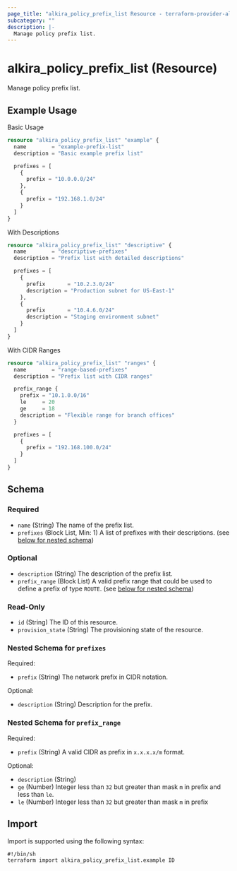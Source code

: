 ```yaml
---
page_title: "alkira_policy_prefix_list Resource - terraform-provider-alkira"
subcategory: ""
description: |-
  Manage policy prefix list.
---
```


# alkira_policy_prefix_list (Resource)

Manage policy prefix list.

## Example Usage

Basic Usage

```terraform
resource "alkira_policy_prefix_list" "example" {
  name        = "example-prefix-list"
  description = "Basic example prefix list"

  prefixes = [
    {
      prefix = "10.0.0.0/24"
    },
    {
      prefix = "192.168.1.0/24"
    }
  ]
}
```

With Descriptions

```terraform
resource "alkira_policy_prefix_list" "descriptive" {
  name        = "descriptive-prefixes"
  description = "Prefix list with detailed descriptions"

  prefixes = [
    {
      prefix       = "10.2.3.0/24"
      description = "Production subnet for US-East-1"
    },
    {
      prefix       = "10.4.6.0/24" 
      description = "Staging environment subnet"
    }
  ]
}
```

With CIDR Ranges

```terraform
resource "alkira_policy_prefix_list" "ranges" {
  name        = "range-based-prefixes"
  description = "Prefix list with CIDR ranges"

  prefix_range {
    prefix = "10.1.0.0/16"
    le     = 20
    ge     = 18
    description = "Flexible range for branch offices"
  }

  prefixes = [
    {
      prefix = "192.168.100.0/24"
    }
  ]
}
```

<!-- schema generated by tfplugindocs -->
## Schema

### Required

- `name` (String) The name of the prefix list.
- `prefixes` (Block List, Min: 1) A list of prefixes with their descriptions. (see [below for nested schema](#nestedblock--prefixes))

### Optional

- `description` (String) The description of the prefix list.
- `prefix_range` (Block List) A valid prefix range that could be used to define a prefix of type `ROUTE`. (see [below for nested schema](#nestedblock--prefix_range))

### Read-Only

- `id` (String) The ID of this resource.
- `provision_state` (String) The provisioning state of the resource.

<a id="nestedblock--prefixes"></a>
### Nested Schema for `prefixes`

Required:

- `prefix` (String) The network prefix in CIDR notation.

Optional:

- `description` (String) Description for the prefix.


<a id="nestedblock--prefix_range"></a>
### Nested Schema for `prefix_range`

Required:

- `prefix` (String) A valid CIDR as prefix in `x.x.x.x/m` format.

Optional:

- `description` (String)
- `ge` (Number) Integer less than `32` but greater than mask `m` in prefix and less than `le`.
- `le` (Number) Integer less than `32` but greater than mask `m` in prefix

## Import

Import is supported using the following syntax:

```shell
#!/bin/sh
terraform import alkira_policy_prefix_list.example ID
```
